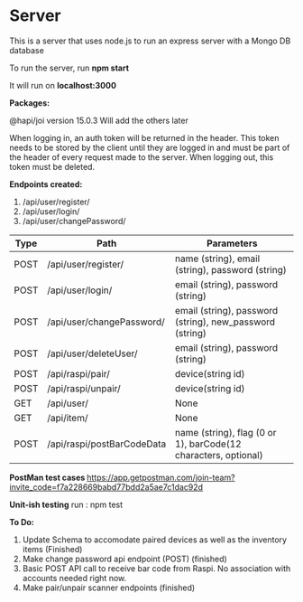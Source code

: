 # Server

This is a server that uses node.js to run an express server with a Mongo DB database

To run the server, run <b>npm start</b><endl>

It will run on <b>localhost:3000</b>

<b>Packages:</b>

@hapi/joi version 15.0.3
Will add the others later

When logging in, an auth token will be returned in the header. This token needs to be stored by the client until they are logged in and must be part of the header of every request made to the server.
When logging out, this token must be deleted.

<b>Endpoints created:</b>

1. /api/user/register/
2. /api/user/login/
3. /api/user/changePassword/

| Type | Path                       | Parameters                                                     |
| ---- | -------------------------- | -------------------------------------------------------------- |
| POST | /api/user/register/        | name (string), email (string), password (string)               |
| POST | /api/user/login/           | email (string), password (string)                              |
| POST | /api/user/changePassword/  | email (string), password (string), new_password (string)       |
| POST | /api/user/deleteUser/      | email (string), password (string)                              |
| POST | /api/raspi/pair/           | device(string id)                                              |
| POST | /api/raspi/unpair/         | device(string id)                                              |
| GET  | /api/user/                 | None                                                           |
| GET  | /api/item/                 | None                                                           |
| POST | /api/raspi/postBarCodeData | name (string), flag (0 or 1), barCode(12 characters, optional) |

<b> PostMan test cases </b>
https://app.getpostman.com/join-team?invite_code=f7a228669babd77bdd2a5ae7c1dac92d

<b> Unit-ish testing</b>
run : npm test

<b>To Do:</b>

1. Update Schema to accomodate paired devices as well as the inventory items (Finished)
2. Make change password api endpoint (POST) (finished)
3. Basic POST API call to receive bar code from Raspi. No association with accounts needed right now.
4. Make pair/unpair scanner endpoints (finished)
